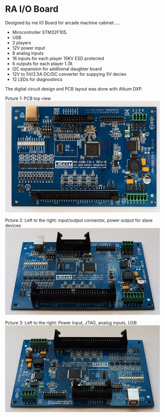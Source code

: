 # RA I/O Board

Designed by me IO Board for arcade machine cabinet..... 

- Mirocontroller STM32F105.
- USB 
- 2 players
- 12V power input
- 8 analog inputs
- 16 inputs for each player 15KV ESD protected 
- 6 outputs for each player 1.7A
- I2C expansion for additional daughter board
- 12V to 5V/2.5A DC/DC converter for suppying 5V decies
- 12 LEDs for diagnostincs

The digital circuit design and PCB layout was done with Altium DXP. 

Pcture 1: PCB top view 
![RA IO Board](/projects/ra_io_board1/img_pcb_top.jpg)

Pcture 2: Left to the right: input/output connector, power output for slave devices
![RA IO Board - DC/DC converter](/projects/ra_io_board1/img_pcb_con1.jpg)

Pcture 3: Left to the right: Power Input, JTAG, analog inputs, USB
![RA IO Board - Serial Key](/projects/ra_io_board1/img_pcb_con2.jpg)

